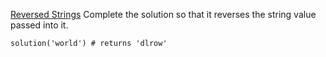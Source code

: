 [Reversed Strings](https://www.codewars.com/kata/5168bb5dfe9a00b126000018)
Complete the solution so that it reverses the string value passed into it.

`solution('world') # returns 'dlrow'`